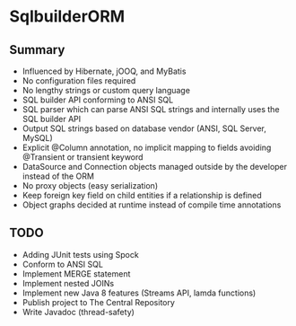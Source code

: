 # SqlbuilderORM

## Summary
- Influenced by Hibernate, jOOQ, and MyBatis
- No configuration files required
- No lengthy strings or custom query language
- SQL builder API conforming to ANSI SQL
- SQL parser which can parse ANSI SQL strings and internally uses the SQL builder API
- Output SQL strings based on database vendor (ANSI, SQL Server, MySQL)
- Explicit @Column annotation, no implicit mapping to fields avoiding @Transient or transient keyword
- DataSource and Connection objects managed outside by the developer instead of the ORM
- No proxy objects (easy serialization)
- Keep foreign key field on child entities if a relationship is defined
- Object graphs decided at runtime instead of compile time annotations

## TODO
- Adding JUnit tests using Spock
- Conform to ANSI SQL
- Implement MERGE statement
- Implement nested JOINs
- Implement new Java 8 features (Streams API, lamda functions)
- Publish project to The Central Repository
- Write Javadoc (thread-safety)